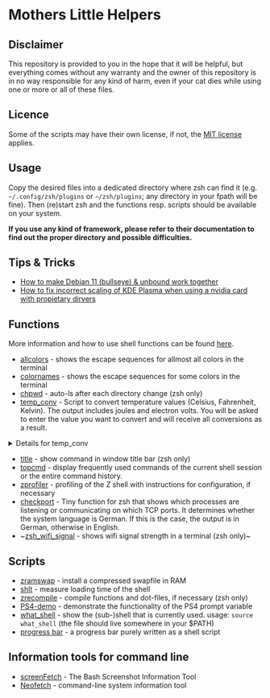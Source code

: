 # Mothers Little Helpers

## Disclaimer

This repository is provided to you in the hope that it will be helpful, but everything comes without any warranty and the owner of this repository is in no way responsible for any kind of harm, even if your cat dies while using one or more or all of these files.

## Licence

Some of the scripts may have their own license, if not, the [MIT license](https://opensource.org/license/mit/) applies.

## Usage

Copy the desired files into a dedicated directory where zsh can find it (e.g. `~/.config/zsh/plugins` or `~/zsh/plugins`; any directory in your fpath will be fine). Then (re)start zsh and the functions resp. scripts should be available on your system.

**If you use any kind of framework, please refer to their documentation to find out the proper directory and possible difficulties.**

## Tips & Tricks

- [How to make Debian 11 (bullseye) & unbound work together](/../../../../TomfromBerlin/Debian-Pihole-Unbound)
- [How to fix incorrect scaling of KDE Plasma when using a nvidia card with propietary dirvers](helpers/kde-nvidia)

## Functions

More information and how to use shell functions can be found [here](https://zsh.sourceforge.io/Doc/Release/Functions.html).

- [allcolors](helpers/scripts/functions/allcolors) - shows the escape sequences for allmost all colors in the terminal
- [colornames](helpers/scripts/functions/colornames) - shows the escape sequences for some colors in the terminal
- [chpwd](helpers/scripts/functions/chpwd) - auto-ls after each directory change (zsh only)
- [temp_conv](helpers/scripts/functions/temp_conv) - Script to convert temperature values (Celsius, Fahrenheit, Kelvin). The output includes joules and electron volts. You will be asked to enter the value you want to convert and will receive all conversions as a result.

<details><summary>Details for temp_conv</summary>
  You will be prompted for nessecary input and the output is colored. If you want to have background information type `absolute_zero` at the command line and press enter (you don't have to run the script for this function, but it is available while using the converter).
  For conversion type `temp_conv` at the command line, press Enter and use one of the following options (case insensitive):

| Command | Option | Purpose |
|:---------:|:---------:|:---------:|
| `temp_conv` | `C` | for Celsius -> Fahrenheit -> Kelvin -> Joule -> Electron Volt conversion |
| `temp_conv` | `F` | for Fahrenheit -> Celsius -> Kelvin -> Joule -> Electron Volt conversion |
| `temp_conv` | `K` | for Kelvin -> Celsius -> Fahrenheit -> Joule -> Electron Volt conversion |
| `absolute_zero` |  | further information about the Third Law of Thermodynamics and more... |

 For example, if you have a temperature in Fahrenheit and want to convert it to Kelvin, you need to run the script and enter "fc" when prompted and press `Enter`. The following prompt looks like this:

`Please enter a value for Fahrenheit:`

Enter a value (e.g. `100`) and receive the output presenting the results. It looks like this:

`The conversion formula is (100°F − 32) × 5/9 and gives 37.7778°C, which is 310.928 Kelvin, 4.29283e-21 Joules and 3.60816e+06 eV.`

</details>

- [title](helpers/scripts/funtions/title) - show command in window title bar (zsh only)
- [topcmd](helpers/scripts/functions/topcmd) - display frequently used commands of the current shell session or the entire command history.
- [zprofiler](helpers/scripts/zprofiler) - profiling of the Z shell with instructions for configuration, if necessary
- [checkport](helpers/scripts/functions/checkport) - Tiny function for zsh that shows which processes are listening or communicating on which TCP ports. It determines whether the system language is German. If this is the case, the output is in German, otherwise in English.
- ~[zsh_wifi_signal](helpers/scripts/functions/zsh_wifi_signal) - shows wifi signal strength in a terminal (zsh only)~

## Scripts

- [zramswap](helpers/scripts/zramswap) - install a compressed swapfile in RAM
- [shlt](helpers/scripts/shlt) - measure loading time of the shell
- [zrecompile](helpers/scripts/misc/zrecompile) - compile functions and dot-files, if necessary (zsh only)
- [PS4-demo](helpers/scripts/misc/PS4_demo.sh) - demonstrate the functionality of the PS4 prompt variable
- [what_shell](helpers/scripts/misc/what_shell) - show the (sub-)shell that is currently used. usage: `source what_shell` (the file should live somewhere in your $PATH)
- [progress bar](https://github.com/TomfromBerlin/mothers-little-helpers/tree/main/helpers/scripts/progress%20bar) - a progress bar purely written as a shell script

## Information tools for command line

- [screenFetch](https://github.com/KittyKatt/screenFetch) - The Bash Screenshot Information Tool
- [Neofetch](https://github.com/dylanaraps/neofetch) - command-line system information tool
